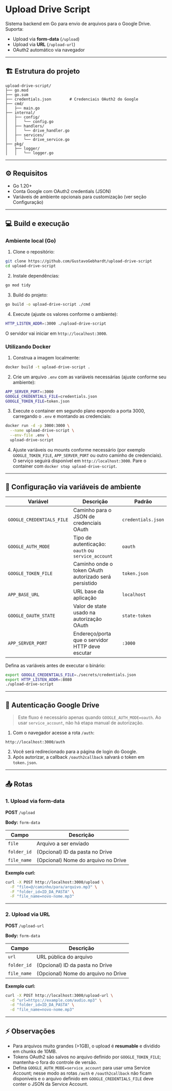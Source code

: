 # Upload Drive Script

Sistema backend em Go para envio de arquivos para o Google Drive. Suporta:

* Upload via **form-data** (`/upload`)
* Upload via **URL** (`/upload-url`)
* OAuth2 automático via navegador

---

## 🏗️ Estrutura do projeto

```
upload-drive-script/
├── go.mod
├── go.sum
├── credentials.json        # Credenciais OAuth2 do Google
├── cmd/
│   ├── main.go
├── internal/
│   ├── config/
│   │   └── config.go
│   ├── handlers/
│   │   └── drive_handler.go
│   ├── services/
│   │   └── drive_service.go
├── pkg/
│   ├── logger/
│   │   └── logger.go
```

---

## ⚙️ Requisitos

* Go 1.20+
* Conta Google com OAuth2 credentials (JSON)
* Variáveis de ambiente opcionais para customização (ver seção Configuração)

---

## 💻 Build e execução

### Ambiente local (Go)

1. Clone o repositório:

```bash
git clone https://github.com/GustavoGebhardt/upload-drive-script
cd upload-drive-script
```

2. Instale dependências:

```bash
go mod tidy
```

3. Build do projeto:

```bash
go build -o upload-drive-script ./cmd
```

4. Execute (ajuste os valores conforme o ambiente):

```bash
HTTP_LISTEN_ADDR=:3000 ./upload-drive-script
```

O servidor vai iniciar em `http://localhost:3000`.

### Utilizando Docker

1. Construa a imagem localmente:

```bash
docker build -t upload-drive-script .
```

2. Crie um arquivo `.env` com as variáveis necessárias (ajuste conforme seu ambiente):

```bash
APP_SERVER_PORT=:3000
GOOGLE_CREDENTIALS_FILE=credentials.json
GOOGLE_TOKEN_FILE=token.json
```

3. Execute o container em segundo plano expondo a porta 3000, carregando o `.env` e montando as credenciais:

```bash
docker run -d -p 3000:3000 \
  --name upload-drive-script \
  --env-file .env \
  upload-drive-script
```

4. Ajuste variáveis ou mounts conforme necessário (por exemplo `GOOGLE_TOKEN_FILE`, `APP_SERVER_PORT` ou outro caminho de credenciais). O serviço seguirá disponível em `http://localhost:3000`. Pare o container com `docker stop upload-drive-script`.

---

## 🔧 Configuração via variáveis de ambiente

| Variável                  | Descrição                                            | Padrão                               |
|---------------------------|------------------------------------------------------|--------------------------------------|
| `GOOGLE_CREDENTIALS_FILE` | Caminho para o JSON de credenciais OAuth             | `credentials.json`                   |
| `GOOGLE_AUTH_MODE`        | Tipo de autenticação: `oauth` ou `service_account`   | `oauth`                              |
| `GOOGLE_TOKEN_FILE`       | Caminho onde o token OAuth autorizado será persistido | `token.json`                         |
| `APP_BASE_URL`            | URL base da aplicação                                | `localhost`                          |
| `GOOGLE_OAUTH_STATE`      | Valor de state usado na autorização OAuth            | `state-token`                        |
| `APP_SERVER_PORT`         | Endereço/porta que o servidor HTTP deve escutar      | `:3000`                              |

Defina as variáveis antes de executar o binário:

```bash
export GOOGLE_CREDENTIALS_FILE=./secrets/credentials.json
export HTTP_LISTEN_ADDR=:8080
./upload-drive-script
```

---

## 🔑 Autenticação Google Drive

> Este fluxo é necessário apenas quando `GOOGLE_AUTH_MODE=oauth`. Ao usar `service_account`, não há etapa manual de autorização.

1. Com o navegador acesse a rota `/auth`:

```
http://localhost:3000/auth
```

2. Você será redirecionado para a página de login do Google.
3. Após autorizar, a callback `/oauth2callback` salvará o token em `token.json`.

---

## 📤 Rotas

### 1. Upload via form-data

**POST** `/upload`

**Body:** `form-data`

| Campo       | Descrição                       |
| ----------- | ------------------------------- |
| `file`      | Arquivo a ser enviado           |
| `folder_id` | (Opcional) ID da pasta no Drive |
| `file_name` | (Opcional) Nome do arquivo no Drive |

**Exemplo curl:**

```bash
curl -X POST http://localhost:3000/upload \
  -F "file=@/caminho/para/arquivo.mp3" \
  -F "folder_id=ID_DA_PASTA" \
  -F "file_name=novo-nome.mp3"
```

---

### 2. Upload via URL

**POST** `/upload-url`

**Body:** `form-data`

| Campo       | Descrição                       |
| ----------- | ------------------------------- |
| `url`       | URL pública do arquivo          |
| `folder_id` | (Opcional) ID da pasta no Drive |
| `file_name` | (Opcional) Nome do arquivo no Drive |

**Exemplo curl:**

```bash
curl -X POST http://localhost:3000/upload-url \
  -d "url=https://example.com/audio.mp3" \
  -d "folder_id=ID_DA_PASTA" \
  -d "file_name=novo-nome.mp3"
```

---

## ⚡ Observações

* Para arquivos muito grandes (>1GB), o upload é **resumable** e dividido em chunks de 10MB.
* Tokens OAuth2 são salvos no arquivo definido por `GOOGLE_TOKEN_FILE`; mantenha-o fora do controle de versão.
* Defina `GOOGLE_AUTH_MODE=service_account` para usar uma Service Account; nesse modo as rotas `/auth` e `/oauth2callback` não ficam disponíveis e o arquivo definido em `GOOGLE_CREDENTIALS_FILE` deve conter o JSON da Service Account.

